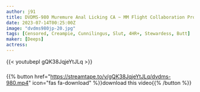 ```yaml
---
author: j91
title: DVDMS-980 Muremure Anal Licking CA ~ MM Flight Collaboration Project ~ Riding Anal Cunnilingus Immediately After The Flight Smells And Licks The Ferocious Butt Hole And Blushes! Black Pantyhose Wet And Wet Estrus Pussy Co ○ Raw Fucking Cum Inside CA Turned Into A Slut Twitching Butt Hole Bare Vulgar Crab Crotch Woman On Top Posture SEX!
date: 2023-07-14T00:25:00Z
image: "dvdms980jp-20.jpg"
tags: [Censored, Creampie, Cunnilingus, Slut, 4HR+, Stewardess, Butt]
maker: [Deeps]
actress: 
---
```



{{< youtubepl gQK38JqjeYtJLq >}}
###

{{% button href="https://streamtape.to/v/gQK38JqjeYtJLq/dvdms-980.mp4" icon="fas fa-download" %}}download this video{{% /button %}}

